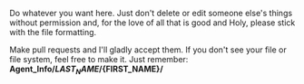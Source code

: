 Do whatever you want here. Just don't delete or edit someone else's things without permission and, for the love of all that is good and Holy, please stick with the file formatting.

Make pull requests and I'll gladly accept them. If you don't see your file or file system, feel free to make it. Just remember: **Agent_Info/${LAST_NAME}/${FIRST_NAME}/**
